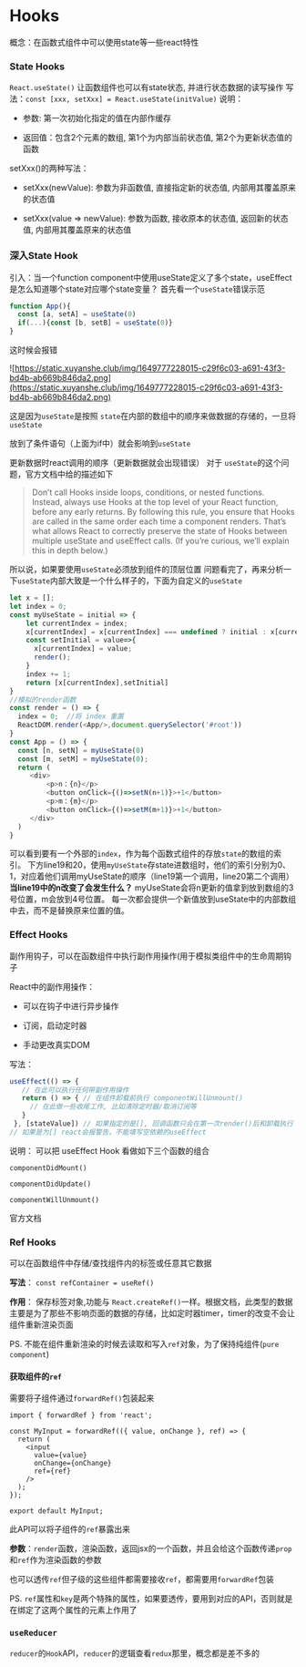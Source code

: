 # Hooks

概念：在函数式组件中可以使用state等一些react特性

### State Hooks

`React.useState()` 让函数组件也可以有state状态, 并进行状态数据的读写操作 写法：`const [xxx, setXxx] = React.useState(initValue)` 说明：

- 参数: 第一次初始化指定的值在内部作缓存

- 返回值：包含2个元素的数组, 第1个为内部当前状态值, 第2个为更新状态值的函数

setXxx()的两种写法：

- setXxx(newValue): 参数为非函数值, 直接指定新的状态值, 内部用其覆盖原来的状态值

- setXxx(value => newValue): 参数为函数, 接收原本的状态值, 返回新的状态值, 内部用其覆盖原来的状态值

### 深入State Hook

引入：当一个function component中使用useState定义了多个state，useEffect是怎么知道哪个state对应哪个state变量？ 首先看一个`useState`错误示范

```JavaScript
function App(){
  const [a, setA] = useState(0)
  if(...){const [b, setB] = useState(0)}
}
```

这时候会报错

![https://static.xuyanshe.club/img/1649777228015-c29f6c03-a691-43f3-bd4b-ab669b846da2.png](https://static.xuyanshe.club/img/1649777228015-c29f6c03-a691-43f3-bd4b-ab669b846da2.png)

这是因为`useState`是按照 `state`在内部的数组中的顺序来做数据的存储的，一旦将`useState`

放到了条件语句（上面为if中）就会影响到`useState`

更新数据时react调用的顺序（更新数据就会出现错误） 对于 `useState`的这个问题，官方文档中给的描述如下

> Don’t call Hooks inside loops, conditions, or nested functions. Instead, always use Hooks at the top level of your React function, before any early returns. By following this rule, you ensure that Hooks are called in the same order each time a component renders. That’s what allows React to correctly preserve the state of Hooks between multiple useState and useEffect calls. (If you’re curious, we’ll explain this in depth below.)

所以说，如果要使用`useState`必须放到组件的顶层位置 问题看完了，再来分析一下`useState`内部大致是一个什么样子的，下面为自定义的`useState`

```JavaScript
let x = [];
let index = 0;
const myUseState = initial => {
    let currentIndex = index;
    x[currentIndex] = x[currentIndex] === undefined ? initial : x[currentIndex];
    const setInitial = value=>{
      x[currentIndex] = value;
      render();
    }
    index += 1;
    return [x[currentIndex],setInitial]
}
//模拟的render函数
const render = () => {
  index = 0;  //将 index 重置
  ReactDOM.render(<App/>,document.querySelector('#root'))
}
const App = () => {
  const [n, setN] = myUseState(0)
  const [m, setM] = myUseState(0);
  return (
     <div>
         <p>n：{n}</p>
         <button onClick={()=>setN(n+1)}>+1</button>
         <p>m：{m}</p>
         <button onClick={()=>setM(m+1)}>+1</button>
     </div>
  )
}
```

可以看到要有一个外部的`index`，作为每个函数式组件的存放`state`的数组的索引。 下方line19和20，使用`myUseState`存state进数组时，他们的索引分别为0、1，对应着他们调用myUseState的顺序（line19第一个调用，line20第二个调用） **当line19中的n改变了会发生什么？** myUseState会将n更新的值拿到放到数组的3号位置，m会放到4号位置。 每一次都会提供一个新值放到useState中的内部数组中去，而不是替换原来位置的值。

### Effect Hooks

副作用钩子，可以在函数组件中执行副作用操作(用于模拟类组件中的生命周期钩子

React中的副作用操作：

- 可以在钩子中进行异步操作

- 订阅，启动定时器

- 手动更改真实DOM

写法：

```JavaScript
useEffect(() => { 
   // 在此可以执行任何带副作用操作
   return () => { // 在组件卸载前执行 componentWillUnmount() 
     // 在此做一些收尾工作, 比如清除定时器/取消订阅等
   }
 }, [stateValue]) // 如果指定的是[], 回调函数只会在第一次render()后和卸载执行 
// 如果是为[] react会报警告，不能填写空依赖的useEffect
```

说明： 可以把 useEffect Hook 看做如下三个函数的组合

`componentDidMount()`

`componentDidUpdate()`

`componentWillUnmount()`

官方文档

### Ref Hooks

可以在函数组件中存储/查找组件内的标签或任意其它数据

**写法**： `const refContainer = useRef()`

**作用**： 保存标签对象,功能与 `React.createRef()`一样。根据文档，此类型的数据主要是为了那些不影响页面的数据的存储，比如定时器timer，timer的改变不会让组件重新渲染页面

PS. 不能在组件重新渲染的时候去读取和写入`ref`对象，为了保持纯组件(`pure component`)

#### 获取组件的`ref`

需要将子组件通过`forwardRef()`包装起来

```React
import { forwardRef } from 'react';

const MyInput = forwardRef(({ value, onChange }, ref) => {
  return (
    <input
      value={value}
      onChange={onChange}
      ref={ref}
    />
  );
});

export default MyInput;
```

此API可以将子组件的`ref`暴露出来

**参数**：`render`函数，渲染函数，返回jsx的一个函数，并且会给这个函数传递`prop`和`ref`作为渲染函数的参数

也可以透传`ref`但子级的这些组件都需要接收`ref`，都需要用`forwardRef`包装

PS. `ref`属性和`key`是两个特殊的属性，如果要透传，要用到对应的API，否则就是在绑定了这两个属性的元素上作用了



### `useReducer`

`reducer`的`Hook`API，`reducer`的逻辑查看`redux`那里，概念都是差不多的



